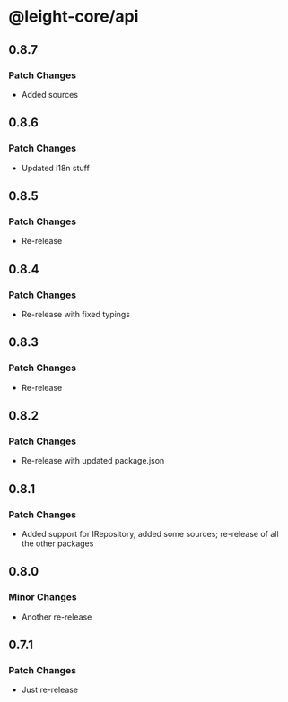 # @leight-core/api

## 0.8.7

### Patch Changes

- Added sources

## 0.8.6

### Patch Changes

- Updated i18n stuff

## 0.8.5

### Patch Changes

- Re-release

## 0.8.4

### Patch Changes

- Re-release with fixed typings

## 0.8.3

### Patch Changes

- Re-release

## 0.8.2

### Patch Changes

- Re-release with updated package.json

## 0.8.1

### Patch Changes

- Added support for IRepository, added some sources; re-release of all the other packages

## 0.8.0

### Minor Changes

- Another re-release

## 0.7.1

### Patch Changes

- Just re-release
